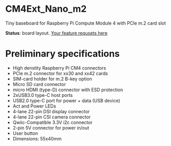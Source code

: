 # CM4Ext_Nano_m2
Tiny baseboard for Raspberry Pi Compute Module 4 with PCIe m.2 card slot

**Status**: board layout. [Your feature requsets here](https://github.com/harlab/CM4Ext_Nano_m2/issues/1)

# Preliminary specifications
- High denstity Raspberry Pi CM4 connectors
- PCIe m.2 connector for xx30 and xx42 cards
- SIM-card holder for m.2 B-key option
- Micro SD card connector
- micro HDMI (type-D) connector with ESD protection
- 2xUSB3.0 type-C host ports
- USB2.0 type-C port for power + data (USB device)
- Act and Power LEDs
- 4-lane 22-pin DSI display connector
- 4-lane 22-pin CSI camera connector
- Qwiic-Compatible 3.3V i2c connector
- 2-pin 5V connector for power in/out
- User button
- Dimensions: 55x40mm
